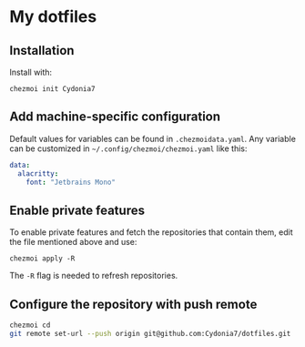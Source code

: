 # My dotfiles

## Installation

Install with:

`chezmoi init Cydonia7`

## Add machine-specific configuration

Default values for variables can be found in `.chezmoidata.yaml`. Any variable can be customized in
`~/.config/chezmoi/chezmoi.yaml` like this:

```yaml
data:
  alacritty:
    font: "Jetbrains Mono"
```

## Enable private features

To enable private features and fetch the repositories that contain them, edit the file mentioned above and use:

`chezmoi apply -R`

The `-R` flag is needed to refresh repositories.

## Configure the repository with push remote

```bash
chezmoi cd
git remote set-url --push origin git@github.com:Cydonia7/dotfiles.git
```
